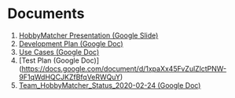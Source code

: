 # Documents

1. [HobbyMatcher Presentation (Google Slide)](https://docs.google.com/presentation/d/1_YskTW2K9uNvvP-PXDfpf92cjFKtZfjxY5D4_JA-KzM)
2. [Development Plan (Google Doc)](https://docs.google.com/document/d/1H4PiziuCvc11AnZKv2syWS3UwBjRqalmP5CZpRIQdJY)
3. [Use Cases (Google Doc)](https://docs.google.com/document/d/1drvq2uAHwjgOMH64la-dF4gosEBlCa2ozEQH-8KHWl8)
4. [Test Plan (Google Doc)] (https://docs.google.com/document/d/1xpaXx45FvZulZlctPNW-9F1qWdHQCJKZfBfqVeRWQuY)
5. [Team_HobbyMatcher_Status_2020-02-24 (Google Doc)](https://docs.google.com/document/d/1DOoARinlNKOwX1SbQ-G4wuPFQl4gPgT-VU98oObQfZ4/edit?usp=sharing)
